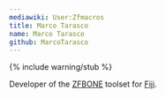 ```yaml
---
mediawiki: User:Zfmacros
title: Marco Tarasco
name: Marco Tarasco
github: MarcoTarasco
---
```


{% include warning/stub %}

Developer of the [ZFBONE](/plugins/zfbone) toolset for [Fiji](/software/fiji).
